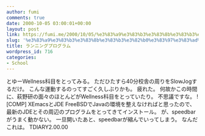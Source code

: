 ```yaml
---
author: fumi
comments: true
date: 2000-10-05 03:00:01+00:00
layout: post
link: https://fumi.me/2000/10/05/%e3%83%a9%e3%83%b3%e3%83%8b%e3%83%b3%e3%82%b0%e3%83%97%e3%83%ad%e3%82%b0%e3%83%a9%e3%83%a0/
slug: '%e3%83%a9%e3%83%b3%e3%83%8b%e3%83%b3%e3%82%b0%e3%83%97%e3%83%ad%e3%82%b0%e3%83%a9%e3%83%a0'
title: ランニングプログラム
wordpress_id: 716
categories:
- School
---
```


とゆーWellness科目をとってみる。
ただひたすら40分校舎の周りをSlowJogするだけ。
こんな運動するのってすごく久しぶりかも。
疲れた。
何故かこの時間に、萩野研の面々のほとんどがWellness科目をとっていたり。
不思議ですな。
![COMP]  XEmacsとJDE
FreeBSDでJavaの環境を整えなければと思ったので、
最新のJDEとその周辺のプログラムをとってきてインストール。
が、speedbarがうまく動かない。
一旦開いたあと、speedbarが縮んでいってしまう。
なんだこれは。
TDIARY2.00.00
